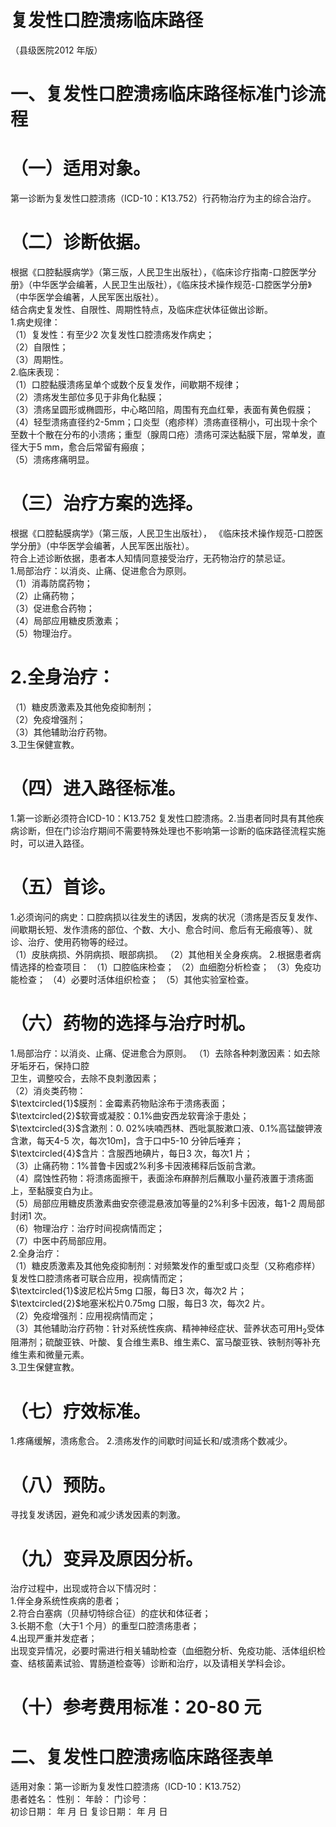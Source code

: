 # 复发性口腔溃疡临床路径  
（县级医院2012 年版）  
# 一、复发性口腔溃疡临床路径标准门诊流程  
# （一）适用对象。  
第一诊断为复发性口腔溃疡（ICD-10：K13.752）行药物治疗为主的综合治疗。  
# （二）诊断依据。  
根据《口腔黏膜病学》（第三版，人民卫生出版社），《临床诊疗指南-口腔医学分册》（中华医学会编著，人民卫生出版社），《临床技术操作规范-口腔医学分册》（中华医学会编著，人民军医出版社）。  
结合病史复发性、自限性、周期性特点，及临床症状体征做出诊断。  
1.病史规律：  
（1）复发性：有至少2 次复发性口腔溃疡发作病史；  
（2）自限性；  
（3）周期性。  
2.临床表现：  
（1）口腔黏膜溃疡呈单个或数个反复发作，间歇期不规律；  
（2）溃疡发生部位多见于非角化黏膜；  
（3）溃疡呈圆形或椭圆形，中心略凹陷，周围有充血红晕，表面有黄色假膜；  
（4）轻型溃疡直径约2-5mm；口炎型（疱疹样）溃疡直径稍小，可出现十余个至数十个散在分布的小溃疡；重型（腺周口疮）溃疡可深达黏膜下层，常单发，直径大于5 mm，愈合后常留有瘢痕；  
（5）溃疡疼痛明显。  
# （三）治疗方案的选择。  
根据《口腔黏膜病学》（第三版，人民卫生出版社）， 《临床技术操作规范-口腔医学分册》（中华医学会编著，人民军医出版社）。  
符合上述诊断依据，患者本人知情同意接受治疗，无药物治疗的禁忌证。  
1.局部治疗：以消炎、止痛、促进愈合为原则。  
（1）消毒防腐药物；  
（2）止痛药物；  
（3）促进愈合药物；  
（4）局部应用糖皮质激素；  
（5）物理治疗。  
# 2.全身治疗：  
（1）糖皮质激素及其他免疫抑制剂；  
（2）免疫增强剂；  
（3）其他辅助治疗药物。  
3.卫生保健宣教。  
# （四）进入路径标准。  
1.第一诊断必须符合ICD-10：K13.752 复发性口腔溃疡。2.当患者同时具有其他疾病诊断，但在门诊治疗期间不需要特殊处理也不影响第一诊断的临床路径流程实施时，可以进入路径。  
# （五）首诊。  
1.必须询问的病史：口腔病损以往发生的诱因，发病的状况（溃疡是否反复发作、间歇期长短、发作溃疡的部位、个数、大小、愈合时间、愈后有无瘢痕等）、就诊、治疗、使用药物等的经过。  
（1）皮肤病损、外阴病损、眼部病损。 （2）其他相关全身疾病。 2.根据患者病情选择的检查项目： （1）口腔临床检查； （2）血细胞分析检查； （3）免疫功能检查； （4）必要时活体组织检查； （5）其他实验室检查。  
# （六）药物的选择与治疗时机。  
1.局部治疗：以消炎、止痛、促进愈合为原则。 （1）去除各种刺激因素：如去除牙垢牙石，保持口腔  
卫生，调整咬合，去除不良刺激因素；  
（2）消炎类药物：  
$\textcircled{1}$膜剂：金霉素药物贴涂布于溃疡表面；  
$\textcircled{2}$软膏或凝胶：$0.1\%$曲安西龙软膏涂于患处；  
$\textcircled{3}$含漱剂：$0.\;02\%$呋喃西林、西吡氯胺漱口液、$0.1\%$高锰酸钾液含漱，每天4-5 次，每次$10\mathrm{m}]$，含于口中5-10 分钟后唾弃；  
$\textcircled{4}$含片：含服西地碘片，每日3 次，每次1 片；  
（3）止痛药物：$1\%$普鲁卡因或$2\%$利多卡因液稀释后饭前含漱。  
（4）腐蚀性药物：将溃疡面擦干，表面涂布麻醉剂后蘸取小量药液置于溃疡面上，至黏膜变白为止。  
（5）局部应用糖皮质激素曲安奈德混悬液加等量的$2\%$利多卡因液，每1-2 周局部封闭1 次。  
（6）物理治疗：治疗时间视病情而定；  
（7）中医中药局部应用。  
2.全身治疗：  
（1）糖皮质激素及其他免疫抑制剂：对频繁发作的重型或口炎型（又称疱疹样）复发性口腔溃疡者可联合应用，视病情而定；  
$\textcircled{1}$波尼松片5mg 口服，每日3 次，每次2 片； $\textcircled{2}$地塞米松片0.75mg 口服，每日3 次，每次2 片。  
（2）免疫增强剂：应用视病情而定；  
（3）其他辅助治疗药物：针对系统性疾病、精神神经症状、营养状态可用$\mathrm{{H_{2}}}$受体阻滞剂；硫酸亚铁、叶酸、复合维生素B、维生素C、富马酸亚铁、铁制剂等补充维生素和微量元素。  
3.卫生保健宣教。  
# （七）疗效标准。  
1.疼痛缓解，溃疡愈合。 2.溃疡发作的间歇时间延长和/或溃疡个数减少。  
# （八）预防。  
寻找复发诱因，避免和减少诱发因素的刺激。  
# （九）变异及原因分析。  
治疗过程中，出现或符合以下情况时：  
1.伴全身系统性疾病的患者；  
2.符合白塞病（贝赫切特综合征）的症状和体征者；  
3.长期不愈（大于1 个月）的重型口腔溃疡患者；  
4.出现严重并发症者；  
出现变异情况，必要时需进行相关辅助检查（血细胞分析、免疫功能、活体组织检查、结核菌素试验、胃肠道检查等）诊断和治疗，以及请相关学科会诊。  
# （十）参考费用标准：20-80 元  
# 二、复发性口腔溃疡临床路径表单  
适用对象：第一诊断为复发性口腔溃疡（ICD-10：K13.752）  
患者姓名：           性别：    年龄：    门诊号：  
初诊日期：   年  月  日       复诊日期：   年  月  日  
